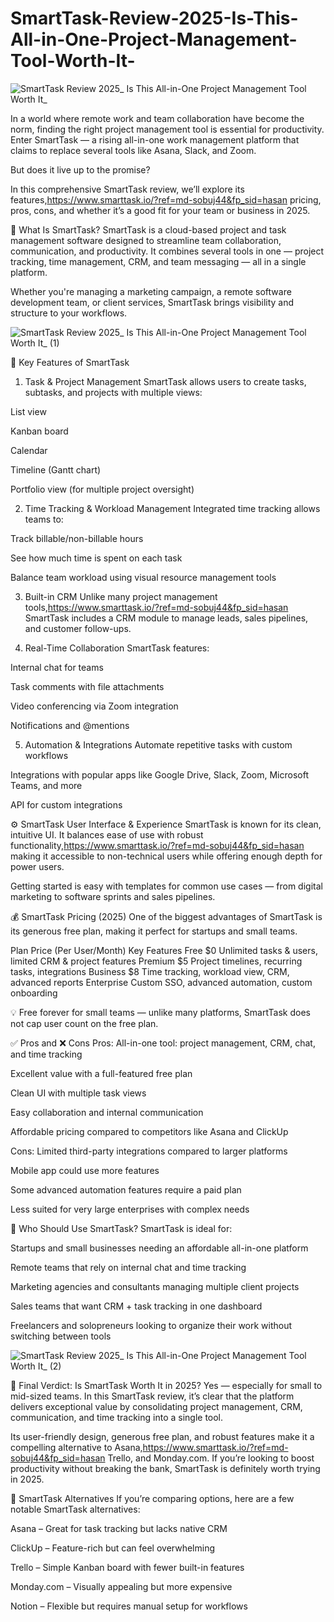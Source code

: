 # SmartTask-Review-2025-Is-This-All-in-One-Project-Management-Tool-Worth-It-

![SmartTask Review 2025_ Is This All-in-One Project Management Tool Worth It_](https://github.com/user-attachments/assets/10410a8e-7e22-45fe-b28d-21b9f252e7b3)


In a world where remote work and team collaboration have become the norm, finding the right project management tool is essential for productivity. Enter SmartTask — a rising all-in-one work management platform that claims to replace several tools like Asana, Slack, and Zoom.

But does it live up to the promise?

In this comprehensive SmartTask review, we’ll explore its features,https://www.smarttask.io/?ref=md-sobuj44&fp_sid=hasan pricing, pros, cons, and whether it’s a good fit for your team or business in 2025.

🧠 What Is SmartTask?
SmartTask is a cloud-based project and task management software designed to streamline team collaboration, communication, and productivity. It combines several tools in one — project tracking, time management, CRM, and team messaging — all in a single platform.

Whether you're managing a marketing campaign, a remote software development team, or client services, SmartTask brings visibility and structure to your workflows.

![SmartTask Review 2025_ Is This All-in-One Project Management Tool Worth It_ (1)](https://github.com/user-attachments/assets/5a341eaa-604b-47ad-a4be-0e441e51686f)


🔑 Key Features of SmartTask
1. Task & Project Management
SmartTask allows users to create tasks, subtasks, and projects with multiple views:

List view

Kanban board

Calendar

Timeline (Gantt chart)

Portfolio view (for multiple project oversight)

2. Time Tracking & Workload Management
Integrated time tracking allows teams to:

Track billable/non-billable hours

See how much time is spent on each task

Balance team workload using visual resource management tools

3. Built-in CRM
Unlike many project management tools,https://www.smarttask.io/?ref=md-sobuj44&fp_sid=hasan SmartTask includes a CRM module to manage leads, sales pipelines, and customer follow-ups.

4. Real-Time Collaboration
SmartTask features:

Internal chat for teams

Task comments with file attachments

Video conferencing via Zoom integration

Notifications and @mentions

5. Automation & Integrations
Automate repetitive tasks with custom workflows

Integrations with popular apps like Google Drive, Slack, Zoom, Microsoft Teams, and more

API for custom integrations

⚙️ SmartTask User Interface & Experience
SmartTask is known for its clean, intuitive UI. It balances ease of use with robust functionality,https://www.smarttask.io/?ref=md-sobuj44&fp_sid=hasan making it accessible to non-technical users while offering enough depth for power users.

Getting started is easy with templates for common use cases — from digital marketing to software sprints and sales pipelines.

💰 SmartTask Pricing (2025)
One of the biggest advantages of SmartTask is its generous free plan, making it perfect for startups and small teams.

Plan	Price (Per User/Month)	Key Features
Free	$0	Unlimited tasks & users, limited CRM & project features
Premium	$5	Project timelines, recurring tasks, integrations
Business	$8	Time tracking, workload view, CRM, advanced reports
Enterprise	Custom	SSO, advanced automation, custom onboarding

💡 Free forever for small teams — unlike many platforms, SmartTask does not cap user count on the free plan.

✅ Pros and ❌ Cons
Pros:
All-in-one tool: project management, CRM, chat, and time tracking

Excellent value with a full-featured free plan

Clean UI with multiple task views

Easy collaboration and internal communication

Affordable pricing compared to competitors like Asana and ClickUp

Cons:
Limited third-party integrations compared to larger platforms

Mobile app could use more features

Some advanced automation features require a paid plan

Less suited for very large enterprises with complex needs

🎯 Who Should Use SmartTask?
SmartTask is ideal for:

Startups and small businesses needing an affordable all-in-one platform

Remote teams that rely on internal chat and time tracking

Marketing agencies and consultants managing multiple client projects

Sales teams that want CRM + task tracking in one dashboard

Freelancers and solopreneurs looking to organize their work without switching between tools

![SmartTask Review 2025_ Is This All-in-One Project Management Tool Worth It_ (2)](https://github.com/user-attachments/assets/2df84b9a-669c-4d05-a56e-19466ef934f0)


🏁 Final Verdict: Is SmartTask Worth It in 2025?
Yes — especially for small to mid-sized teams. In this SmartTask review, it’s clear that the platform delivers exceptional value by consolidating project management, CRM, communication, and time tracking into a single tool.

Its user-friendly design, generous free plan, and robust features make it a compelling alternative to Asana,https://www.smarttask.io/?ref=md-sobuj44&fp_sid=hasan Trello, and Monday.com. If you’re looking to boost productivity without breaking the bank, SmartTask is definitely worth trying in 2025.

🔁 SmartTask Alternatives
If you’re comparing options, here are a few notable SmartTask alternatives:

Asana – Great for task tracking but lacks native CRM

ClickUp – Feature-rich but can feel overwhelming

Trello – Simple Kanban board with fewer built-in features

Monday.com – Visually appealing but more expensive

Notion – Flexible but requires manual setup for workflows

